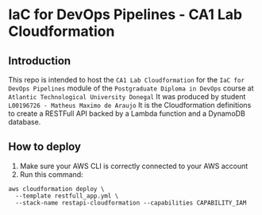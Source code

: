 # IaC for DevOps Pipelines - CA1 Lab Cloudformation
## Introduction
This repo is intended to host the `CA1 Lab Cloudformation` for the `IaC for DevOps Pipelines` module of the `Postgraduate Diploma in DevOps` course at `Atlantic Technological University Donegal` 
It was produced by student `L00196726 - Matheus Maximo de Araujo`
It is the Cloudformation definitions to create a RESTFull API backed by a Lambda function and a DynamoDB database.

## How to deploy
1. Make sure your AWS CLI is correctly connected to your AWS account
2. Run this command:
```
aws cloudformation deploy \
  --template restfull_app.yml \
  --stack-name restapi-cloudformation --capabilities CAPABILITY_IAM
```
